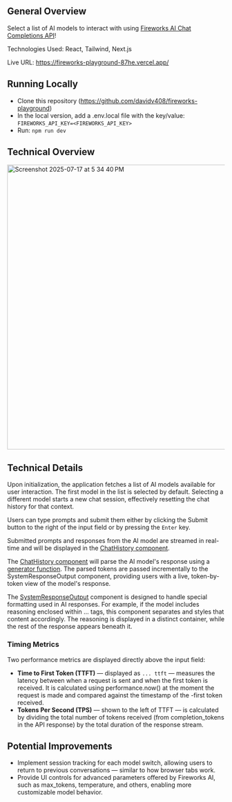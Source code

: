 ## General Overview
Select a list of AI models to interact with using [Fireworks AI Chat Completions API](https://docs.fireworks.ai/api-reference/post-chatcompletions)!

Technologies Used: React, Tailwind, Next.js

Live URL: https://fireworks-playground-87he.vercel.app/

## Running Locally
- Clone this repository (https://github.com/davidv408/fireworks-playground)
- In the local version, add a .env.local file with the key/value: ```FIREWORKS_API_KEY=<FIREWORKS_API_KEY>```
- Run: ```npm run dev```

## Technical Overview
<img width="1098" height="658" alt="Screenshot 2025-07-17 at 5 34 40 PM" src="https://github.com/user-attachments/assets/7434fffb-976b-42cd-9b88-87a8b0812003" />

## Technical Details

Upon initialization, the application fetches a list of AI models available for user interaction. The first model in the list is selected by default. Selecting a different model starts a new chat session, effectively resetting the chat history for that context.

Users can type prompts and submit them either by clicking the Submit button to the right of the input field or by pressing the ```Enter``` key.

Submitted prompts and responses from the AI model are streamed in real-time and will be displayed in the [ChatHistory component](https://github.com/davidv408/fireworks-playground/blob/main/src/components/ChatHistory.tsx).

The [ChatHistory component](https://github.com/davidv408/fireworks-playground/blob/main/src/components/ChatHistory.tsx) will parse the AI model's response using a [generator function](https://github.com/davidv408/fireworks-playground/blob/main/src/app/lib/StreamGenerator.ts). The parsed tokens are passed incrementally to the SystemResponseOutput component, providing users with a live, token-by-token view of the model's response.

The [SystemResponseOutput](https://github.com/davidv408/fireworks-playground/blob/main/src/components/SystemResponseOutput.tsx) component is designed to handle special formatting used in AI responses. For example, if the model includes reasoning enclosed within <think>...</think> tags, this component separates and styles that content accordingly. The reasoning is displayed in a distinct container, while the rest of the response appears beneath it.

### Timing Metrics 
Two performance metrics are displayed directly above the input field:

- **Time to First Token (TTFT)** — displayed as ```... ttft``` — measures the latency between when a request is sent and when the first token is received. It is calculated using performance.now() at the moment the request is made and compared against the timestamp of the -first token received.
- **Tokens Per Second (TPS)** — shown to the left of TTFT — is calculated by dividing the total number of tokens received (from completion_tokens in the API response) by the total duration of the response stream.

## Potential Improvements
- Implement session tracking for each model switch, allowing users to return to previous conversations — similar to how browser tabs work.
- Provide UI controls for advanced parameters offered by Fireworks AI, such as max_tokens, temperature, and others, enabling more customizable model behavior.
